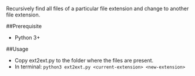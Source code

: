 Recursively find all files of a particular file extension and change to another file extension.

##Prerequisite
- Python 3+

##Usage
- Copy ext2ext.py to the folder where the files are present.
- In terminal:
`python3 ext2ext.py <current-extension> <new-extension>`

